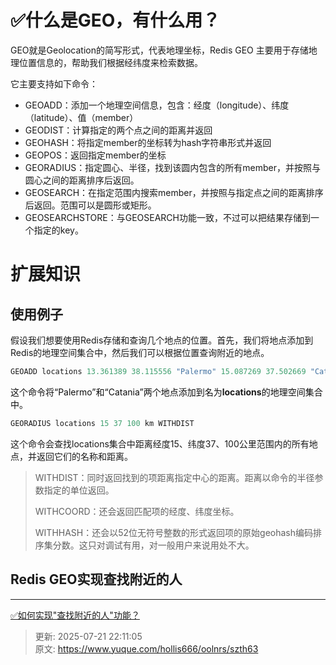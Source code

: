 # ✅什么是GEO，有什么用？



GEO就是Geolocation的简写形式，代表地理坐标，Redis GEO 主要用于存储地理位置信息的，帮助我们根据经纬度来检索数据。



它主要支持如下命令：



+ GEOADD：添加一个地理空间信息，包含：经度（longitude）、纬度（latitude）、值（member）
+ GEODIST：计算指定的两个点之间的距离并返回
+ GEOHASH：将指定member的坐标转为hash字符串形式并返回
+ GEOPOS：返回指定member的坐标
+ GEORADIUS：指定圆心、半径，找到该圆内包含的所有member，并按照与圆心之间的距离排序后返回。
+ GEOSEARCH：在指定范围内搜索member，并按照与指定点之间的距离排序后返回。范围可以是圆形或矩形。
+ GEOSEARCHSTORE：与GEOSEARCH功能一致，不过可以把结果存储到一个指定的key。





# 扩展知识


## 使用例子
假设我们想要使用Redis存储和查询几个地点的位置。首先，我们将地点添加到Redis的地理空间集合中，然后我们可以根据位置查询附近的地点。



```java
GEOADD locations 13.361389 38.115556 "Palermo" 15.087269 37.502669 "Catania"
```



<font style="color:rgb(15, 15, 15);">这个命令将“Palermo”和“Catania”两个地点添加到名为</font>**locations**<font style="color:rgb(15, 15, 15);">的地理空间集合中。</font>

<font style="color:rgb(15, 15, 15);"></font>

```java
GEORADIUS locations 15 37 100 km WITHDIST
```



这个命令会查找locations集合中距离经度15、纬度37、100公里范围内的所有地点，并返回它们的名称和距离。



> WITHDIST：同时返回找到的项距离指定中心的距离。距离以命令的半径参数指定的单位返回。
>
> WITHCOORD：还会返回匹配项的经度、纬度坐标。
>
> WITHHASH：还会以52位无符号整数的形式返回项的原始geohash编码排序集分数。这只对调试有用，对一般用户来说用处不大。
>



## Redis GEO实现查找附近的人
****

[✅如何实现"查找附近的人"功能？](https://www.yuque.com/hollis666/oolnrs/ow77mcr961n4z7mg)



> 更新: 2025-07-21 22:11:05  
> 原文: <https://www.yuque.com/hollis666/oolnrs/szth63>